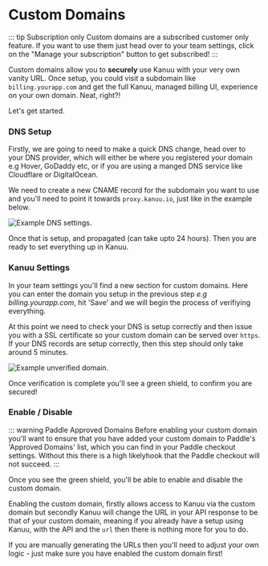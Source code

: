 # Custom Domains

::: tip Subscription only
Custom domains are a subscribed customer only feature. If you want to use them just head over to your team settings, click on the "Manage your subscription" button to get subscribed!
:::

Custom domains allow you to **securely** use Kanuu with your very own vanity URL. Once setup, you could visit a subdomain like `billing.yourapp.com` and get the full Kanuu, managed billing UI, experience on your own domain. Neat, right?!

Let's get started.

### DNS Setup

Firstly, we are going to need to make a quick DNS change, head over to your DNS provider, which will either be where you registered your domain e.g Hover, GoDaddy etc, or if you are using a manged DNS service like Cloudflare or DigitalOcean.

We need to create a new CNAME record for the subdomain you want to use and you'll need to point it towards `proxy.kanuu.io`, just like in the example below.

![Example DNS settings.](/dns-example.png)

Once that is setup, and propagated (can take upto 24 hours). Then you are ready to set everything up in Kanuu.

### Kanuu Settings

In your team settings you'll find a new section for custom domains. Here you can enter the domain you setup in the previous step _e.g billing.yourapp.com_, hit 'Save' and we will begin the process of verifiying everything.

At this point we need to check your DNS is setup correctly and then issue you with a SSL certificate so your custom domain can be served over `https`. If your DNS records are setup correctly, then this step should only take around 5 minutes.

![Example unverified domain.](/kanuu_custom_domains.png)

Once verification is complete you'll see a green shield, to confirm you are secured!

### Enable / Disable

::: warning Paddle Approved Domains
Before enabling your custom domain you'll want to ensure that you have added your custom domain to Paddle's 'Approved Domains' list, which you can find in your Paddle checkout settings. Without this there is a high likelyhook that the Paddle checkout will not succeed.
:::

Once you see the green shield, you'll be able to enable and disable the custom domain.

Enabling the custom domain, firstly allows access to Kanuu via the custom domain but secondly Kanuu will change the URL in your API response to be that of your custom domain, meaning if you already have a setup using Kanuu, with the API and the `url` then there is nothing more for you to do.

If you are manually generating the URLs then you'll need to adjust your own logic - just make sure you have enabled the custom domain first!
